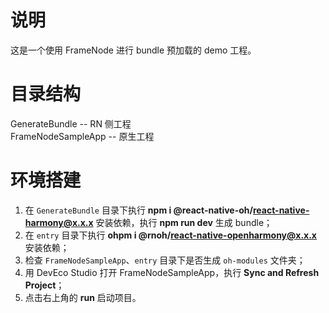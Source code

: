 # 说明

这是一个使用 FrameNode 进行 bundle 预加载的 demo 工程。

# 目录结构

GenerateBundle -- RN 侧工程  
FrameNodeSampleApp -- 原生工程

# 环境搭建

1. 在 `GenerateBundle` 目录下执行 **npm i @react-native-oh/react-native-harmony@x.x.x** 安装依赖，执行 **npm run dev** 生成 bundle；
2. 在 `entry` 目录下执行 **ohpm i @rnoh/react-native-openharmony@x.x.x** 安装依赖；
3. 检查 `FrameNodeSampleApp`、`entry` 目录下是否生成 `oh-modules` 文件夹；
4. 用 DevEco Studio 打开 FrameNodeSampleApp，执行 **Sync and Refresh Project**；
5. 点击右上角的 **run** 启动项目。
